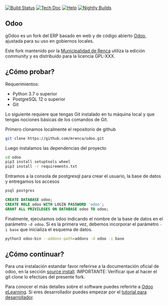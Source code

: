 [![Build Status](https://runbot.odoo.com/runbot/badge/flat/1/master.svg)](https://runbot.odoo.com/runbot)
[![Tech Doc](https://img.shields.io/badge/master-docs-875A7B.svg?style=flat&colorA=8F8F8F)](https://www.odoo.com/documentation/16.0)
[![Help](https://img.shields.io/badge/master-help-875A7B.svg?style=flat&colorA=8F8F8F)](https://www.odoo.com/forum/help-1)
[![Nightly Builds](https://img.shields.io/badge/master-nightly-875A7B.svg?style=flat&colorA=8F8F8F)](https://nightly.odoo.com/)

Odoo
----

gOdoo es un fork del ERP basado en web y de código abierto <a href="https://www.odoo.com/">Odoo</a>, ajustada para su uso en gobiernos locales.

Este fork mantenido por la <a href="https://www.renca.cl/">Municipalidad de Renca</a> utiliza la edición community y es distribuído para la licencia GPL-XXX.

¿Cómo probar?
-------------

Requerimientos:
- Python 3.7 o superior
- PostgreSQL 12 o superior
- Git

Lo siguiente requiere que tengas Git instalado en tu máquina local y que tengas nociones básicas de los comandos de Git.

Primero clonamos localmente el repositorio de github
```sh
git clone https://github.com/mrenca/odoo.git
```

Luego instalamos las dependencias del proyecto
```sh
cd odoo
pip3 install setuptools wheel
pip3 install -r requirements.txt
```

Entramos a la consola de postgresql para crear el usuario, la base de datos y entregamos los accesos
```sh
psql postgres
```
```sql
CREATE DATABASE odoo;
CREATE ROLE odoo WITH LOGIN PASSWORD 'odoo';
GRANT ALL PRIVILEGES ON DATABASE odoo TO odoo;
```

Finalmente, ejecutamos odoo indicando el nombre de la base de datos en el parámetro `-d odoo`. Si es la primera vez, debemos incorporar el parámetro `-i base` que inicializa el esquema de datos.
```sh
python3 odoo-bin --addons-path=addons -d odoo -i base
```

¿Cómo continuar?
-----------------

Para una instalación estandar favor referirse a la documentación oficial de odoo, en la sección <a href="https://www.odoo.com/documentation/16.0/es/administration/install/install.html#setup-install-source">source install</a>. IMPORTANTE: Verificar que al hacer el git clone lo efectúes del presente fork.

Para conocer el más detalles sobre el software puedes referirte a <a href="https://www.odoo.com/slides">Odoo eLearning</a>. Si eres desarrollador puedes empezar por el <a href="https://www.odoo.com/documentation/16.0/developer/howtos.html">tutorial para desarrollador</a>.

